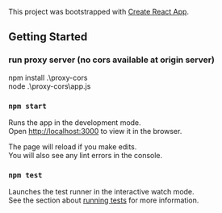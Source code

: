 This project was bootstrapped with [Create React App](https://github.com/facebook/create-react-app).

## Getting Started

### run proxy server (no cors available at origin server)
npm install .\proxy-cors\
node .\proxy-cors\app.js

### `npm start`

Runs the app in the development mode.<br />
Open [http://localhost:3000](http://localhost:3000) to view it in the browser.

The page will reload if you make edits.<br />
You will also see any lint errors in the console.

### `npm test`

Launches the test runner in the interactive watch mode.<br />
See the section about [running tests](https://facebook.github.io/create-react-app/docs/running-tests) for more information.

